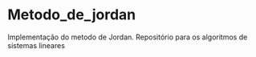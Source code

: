 # Metodo_de_jordan
Implementação do metodo de Jordan. Repositório para os algoritmos de sistemas lineares
